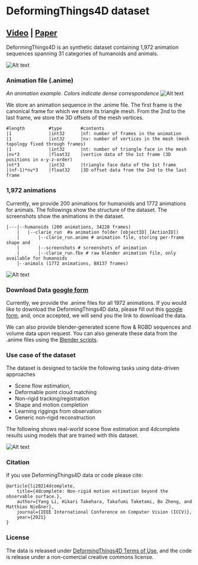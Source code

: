 # DeformingThings4D dataset

## [Video] | [Paper] 

DeformingThings4D is an synthetic dataset containing 1,972 animation sequences 
spanning 31 categories of humanoids and animals. 

![Alt text](fig/dataset.jpg?raw=true "Title")

### Animation file (.anime)
*An animation example. Colors indicate dense correspondence*
![Alt text](fig/example.gif)

 
We store an animation sequence in the .anime file.
The first frame is the canonical frame for which we store its triangle mesh.
From the 2nd to the last frame, we store the 3D offsets of the mesh vertices.
```text
#length         #type       #contents
|1              |int32      |nf: number of frames in the animation 
|1              |int32      |nv: number of vertices in the mesh (mesh topology fixed through frames)
|1              |int32      |nt: number of triangle face in the mesh
|nv*3           |float32    |vertice data of the 1st frame (3D positions in x-y-z-order)
|nt*3           |int32      |triangle face data of the 1st frame
|(nf-1)*nv*3    |float32    |3D offset data from the 2nd to the last frame
```

### 1,972 animations
Currently, we provide 200 animations for humanoids and 1772 animations for animals. 
The followings show the structure of the dataset. 
The screenshots show the animations in the dataset.
```text
|---|--humanoids (200 animations, 34228 frames)
    |   |--clarie_run  #a animation folder [objectID]_[ActionID])
    |       |--clarie_run.anime # animation file, storing per-frame shape and
    |       |--screenshots # screenshots of animation
    |       |--clarie_run.fbx # raw blender animation file, only available for humanoids
    |--animals (1772 animations, 88137 frames)
```
![Alt text](fig/wall.gif)




### Download Data [google form]
Currently, we provide the .anime files for all 1972 animations.
If you would like to download the DeformingThings4D data, please fill out this [google form], and, once accepted, we will send you the link to download the data.

We can also provide blender-generated scene flow & RGBD sequences and volume data upon request. 
You can also generate these data from the .anime files using the [Blender scripts].



### Use case of the dataset
The dataset is designed to tackle the following tasks using data-driven approaches
* Scene flow estimation, 
* Deformable point cloud matching
* Non-rigid tracking/registration
* Shape and motion completion
* Learning riggings from observation
* Generic non-rigid reconstruction

The following shows real-world scene flow estimation and 4dcomplete results using models that are trained with this dataset.

![Alt text](fig/real-world-res.gif)

### Citation

If you use DeformingThings4D data or code please cite:
```
@article{li20214dcomplete, 
    title={4dcomplete: Non-rigid motion estimation beyond the observable surface.}, 
    author={Yang Li, Hikari Takehara, Takafumi Taketomi, Bo Zheng, and Matthias Nießner},
    journal={IEEE International Conference on Computer Vision (ICCV)},
    year={2021}
}
```
[Video]: https://youtu.be/QrSsVoTRpWk
[Paper]: https://arxiv.org/abs/2105.01905
[Blender scripts]: code
[google form]: https://docs.google.com/forms/d/e/1FAIpQLSckMLPBO8HB8gJsIXFQHtYVQaTPTdd-rZQzyr9LIIkHA515Sg/viewform
[DeformingThings4D Terms of Use]: https://docs.google.com/forms/d/e/1FAIpQLSckMLPBO8HB8gJsIXFQHtYVQaTPTdd-rZQzyr9LIIkHA515Sg/viewform

	

### License
The data is released under [DeformingThings4D Terms of Use], and the code is release under a non-comercial creative commons license.
